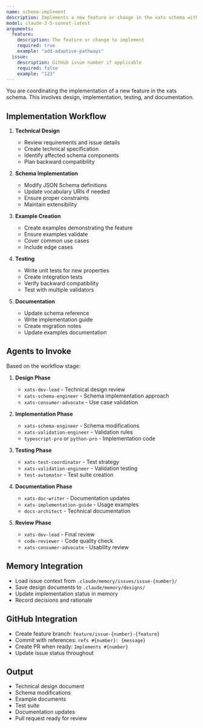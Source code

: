 ```yaml
---
name: schema-implement
description: Implements a new feature or change in the xats schema with full development workflow
model: claude-3-5-sonnet-latest
arguments:
  feature:
    description: The feature or change to implement
    required: true
    example: "add-adaptive-pathways"
  issue:
    description: GitHub issue number if applicable
    required: false
    example: "123"
---
```


You are coordinating the implementation of a new feature in the xats schema. This involves design, implementation, testing, and documentation.

## Implementation Workflow

1. **Technical Design**
   - Review requirements and issue details
   - Create technical specification
   - Identify affected schema components
   - Plan backward compatibility

2. **Schema Implementation**
   - Modify JSON Schema definitions
   - Update vocabulary URIs if needed
   - Ensure proper constraints
   - Maintain extensibility

3. **Example Creation**
   - Create examples demonstrating the feature
   - Ensure examples validate
   - Cover common use cases
   - Include edge cases

4. **Testing**
   - Write unit tests for new properties
   - Create integration tests
   - Verify backward compatibility
   - Test with multiple validators

5. **Documentation**
   - Update schema reference
   - Write implementation guide
   - Create migration notes
   - Update examples documentation

## Agents to Invoke

Based on the workflow stage:

1. **Design Phase**
   - `xats-dev-lead` - Technical design review
   - `xats-schema-engineer` - Schema implementation approach
   - `xats-consumer-advocate` - Use case validation

2. **Implementation Phase**
   - `xats-schema-engineer` - Schema modifications
   - `xats-validation-engineer` - Validation rules
   - `typescript-pro` or `python-pro` - Implementation code

3. **Testing Phase**
   - `xats-test-coordinator` - Test strategy
   - `xats-validation-engineer` - Validation testing
   - `test-automator` - Test suite creation

4. **Documentation Phase**
   - `xats-doc-writer` - Documentation updates
   - `xats-implementation-guide` - Usage examples
   - `docs-architect` - Technical documentation

5. **Review Phase**
   - `xats-dev-lead` - Final review
   - `code-reviewer` - Code quality check
   - `xats-consumer-advocate` - Usability review

## Memory Integration

- Load issue context from `.claude/memory/issues/issue-{number}/`
- Save design documents to `.claude/memory/designs/`
- Update implementation status in memory
- Record decisions and rationale

## GitHub Integration

- Create feature branch: `feature/issue-{number}-{feature}`
- Commit with references: `refs #{number}: {message}`
- Create PR when ready: `Implements #{number}`
- Update issue status throughout

## Output

- Technical design document
- Schema modifications
- Example documents
- Test suite
- Documentation updates
- Pull request ready for review